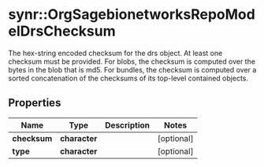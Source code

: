 # synr::OrgSagebionetworksRepoModelDrsChecksum

The hex-string encoded checksum for the drs object. At least one checksum must be provided. For blobs, the checksum is computed over the bytes in the blob that is md5. For bundles, the checksum is computed over a sorted concatenation of the checksums of its top-level contained objects.

## Properties
Name | Type | Description | Notes
------------ | ------------- | ------------- | -------------
**checksum** | **character** |  | [optional] 
**type** | **character** |  | [optional] 


